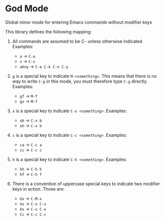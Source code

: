 # God Mode

Global minor mode for entering Emacs commands without modifier keys

This library defines the following mapping:

1. All commands are assumed to be C-<something> unless otherwise
   indicated. Examples:

   * `a`    → `C-a`
   * `s`    → `C-s`
   * `akny` → `C-a C-k C-n C-y`

2. `g` is a special key to indicate `M-<something>`. This means that
   there is no way to write `C-g` in this mode, you must therefore
   type `C-g` directly. Examples:

   * `gf` → `M-f`
   * `gx` → `M-f`

3. `x` is a special key to indicate `C-x <something>`. Examples:

   * `xb` → `C-x b`
   * `xh` → `C-x h`

4. `c` is a special key to indicate `C-c <something>`. Examples:

   * `ca` → `C-c a`
   * `cc` → `C-c c`

5. `h` is a special key to indicate `C-h <something>`. Examples:

   * `hh` → `C-h h`
   * `hf` → `C-h f`

6. There is a convention of uppercase special keys to indicate
   two modifier keys in action. Those are:

   * `Gx` → `C-M-x`
   * `Xs` → `C-x C-s`
   * `Xx` → `C-x C-x`
   * `Cc` → `C-c C-c`
